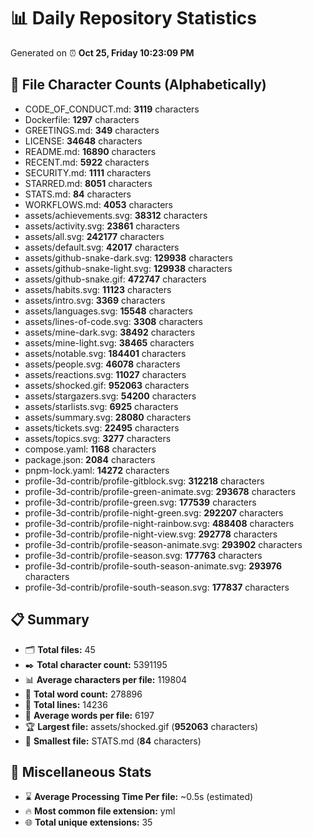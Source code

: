 # 📊 Daily Repository Statistics
Generated on ⏰ **Oct 25, Friday 10:23:09 PM**

## 📂 File Character Counts (Alphabetically)
- CODE_OF_CONDUCT.md: **3119** characters
- Dockerfile: **1297** characters
- GREETINGS.md: **349** characters
- LICENSE: **34648** characters
- README.md: **16890** characters
- RECENT.md: **5922** characters
- SECURITY.md: **1111** characters
- STARRED.md: **8051** characters
- STATS.md: **84** characters
- WORKFLOWS.md: **4053** characters
- assets/achievements.svg: **38312** characters
- assets/activity.svg: **23861** characters
- assets/all.svg: **242177** characters
- assets/default.svg: **42017** characters
- assets/github-snake-dark.svg: **129938** characters
- assets/github-snake-light.svg: **129938** characters
- assets/github-snake.gif: **472747** characters
- assets/habits.svg: **11123** characters
- assets/intro.svg: **3369** characters
- assets/languages.svg: **15548** characters
- assets/lines-of-code.svg: **3308** characters
- assets/mine-dark.svg: **38492** characters
- assets/mine-light.svg: **38465** characters
- assets/notable.svg: **184401** characters
- assets/people.svg: **46078** characters
- assets/reactions.svg: **11027** characters
- assets/shocked.gif: **952063** characters
- assets/stargazers.svg: **54200** characters
- assets/starlists.svg: **6925** characters
- assets/summary.svg: **28080** characters
- assets/tickets.svg: **22495** characters
- assets/topics.svg: **3277** characters
- compose.yaml: **1168** characters
- package.json: **2084** characters
- pnpm-lock.yaml: **14272** characters
- profile-3d-contrib/profile-gitblock.svg: **312218** characters
- profile-3d-contrib/profile-green-animate.svg: **293678** characters
- profile-3d-contrib/profile-green.svg: **177539** characters
- profile-3d-contrib/profile-night-green.svg: **292207** characters
- profile-3d-contrib/profile-night-rainbow.svg: **488408** characters
- profile-3d-contrib/profile-night-view.svg: **292778** characters
- profile-3d-contrib/profile-season-animate.svg: **293902** characters
- profile-3d-contrib/profile-season.svg: **177763** characters
- profile-3d-contrib/profile-south-season-animate.svg: **293976** characters
- profile-3d-contrib/profile-south-season.svg: **177837** characters

## 📋 Summary
- 🗂️ **Total files:** 45
- ✒️ **Total character count:** 5391195
- 📊 **Average characters per file:** 119804
- 📝 **Total word count:** 278896
- 🧾 **Total lines:** 14236
- 📐 **Average words per file:** 6197
- 🏆 **Largest file:** assets/shocked.gif (**952063** characters)
- 🥉 **Smallest file:** STATS.md (**84** characters)

## 🌟 Miscellaneous Stats
- ⌛ **Average Processing Time Per file:** ~0.5s (estimated)
- 🔥 **Most common file extension:** yml
- 🌐 **Total unique extensions:** 35
